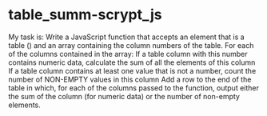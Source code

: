 # table_summ-scrypt_js
My task is:
Write a JavaScript function that accepts an element that is a table (<table>) and an array containing the column numbers of the table. For each of the columns contained in the array:
If a table column with this number contains numeric data, calculate the sum of all the elements of this column 
If a table column contains at least one value that is not a number, count the number of NON-EMPTY values in this column
Add a row to the end of the table in which, for each of the columns passed to the function, output either the sum of the column (for numeric data) or the number of non-empty elements.
